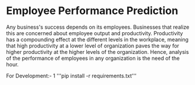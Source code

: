 # Employee Performance Prediction

Any business's success depends on its employees. Businesses that realize this are concerned about employee output and productivity. Productivity has a compounding effect at the different levels in the workplace, meaning that high productivity at a lower level of organization paves the way for higher productivity at the higher levels of the organization. Hence, analysis of the performance of employees in any organization is the need of the hour.

For Development:-
1
'''pip install -r requirements.txt'''